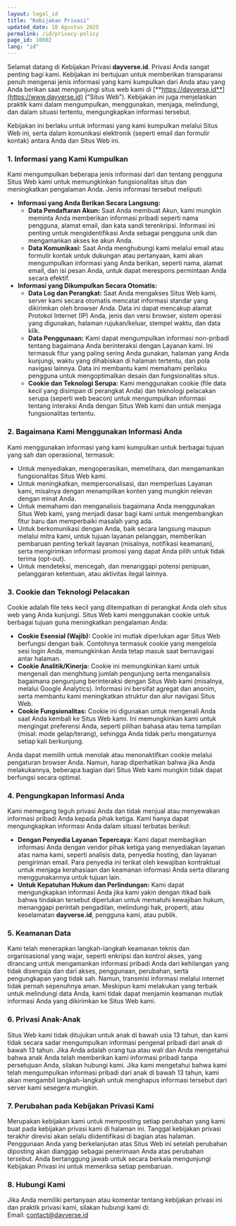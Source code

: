 ```yaml
---
layout: legal_id
title: "Kebijakan Privasi"
updated_date: 10 Agustus 2025
permalink: /id/privacy-policy
page_id: 10002
lang: "id"
---
```


Selamat datang di Kebijakan Privasi **dayverse.id**. Privasi Anda sangat penting bagi kami. Kebijakan ini bertujuan untuk memberikan transparansi penuh mengenai jenis informasi yang kami kumpulkan dari Anda atau yang Anda berikan saat mengunjungi situs web kami di [**https://dayverse.id**](https://www.dayverse.id) ("Situs Web"). Kebijakan ini juga menjelaskan praktik kami dalam mengumpulkan, menggunakan, menjaga, melindungi, dan dalam situasi tertentu, mengungkapkan informasi tersebut.

Kebijakan ini berlaku untuk informasi yang kami kumpulkan melalui Situs Web ini, serta dalam komunikasi elektronik (seperti email dan formulir kontak) antara Anda dan Situs Web ini.

### **1\. Informasi yang Kami Kumpulkan**

Kami mengumpulkan beberapa jenis informasi dari dan tentang pengguna Situs Web kami untuk memungkinkan fungsionalitas situs dan meningkatkan pengalaman Anda. Jenis informasi tersebut meliputi:

* **Informasi yang Anda Berikan Secara Langsung:**  
  * **Data Pendaftaran Akun:** Saat Anda membuat Akun, kami mungkin meminta Anda memberikan informasi pribadi seperti nama pengguna, alamat email, dan kata sandi terenkripsi. Informasi ini penting untuk mengidentifikasi Anda sebagai pengguna unik dan mengamankan akses ke akun Anda.  
  * **Data Komunikasi:** Saat Anda menghubungi kami melalui email atau formulir kontak untuk dukungan atau pertanyaan, kami akan mengumpulkan informasi yang Anda berikan, seperti nama, alamat email, dan isi pesan Anda, untuk dapat merespons permintaan Anda secara efektif.  
* **Informasi yang Dikumpulkan Secara Otomatis:**  
  * **Data Log dan Perangkat:** Saat Anda mengakses Situs Web kami, server kami secara otomatis mencatat informasi standar yang dikirimkan oleh browser Anda. Data ini dapat mencakup alamat Protokol Internet (IP) Anda, jenis dan versi browser, sistem operasi yang digunakan, halaman rujukan/keluar, stempel waktu, dan data klik.  
  * **Data Penggunaan:** Kami dapat mengumpulkan informasi non-pribadi tentang bagaimana Anda berinteraksi dengan Layanan kami. Ini termasuk fitur yang paling sering Anda gunakan, halaman yang Anda kunjungi, waktu yang dihabiskan di halaman tertentu, dan pola navigasi lainnya. Data ini membantu kami memahami perilaku pengguna untuk mengoptimalkan desain dan fungsionalitas situs.  
  * **Cookie dan Teknologi Serupa:** Kami menggunakan cookie (file data kecil yang disimpan di perangkat Anda) dan teknologi pelacakan serupa (seperti web beacon) untuk mengumpulkan informasi tentang interaksi Anda dengan Situs Web kami dan untuk menjaga fungsionalitas tertentu.

### **2\. Bagaimana Kami Menggunakan Informasi Anda**

Kami menggunakan informasi yang kami kumpulkan untuk berbagai tujuan yang sah dan operasional, termasuk:

* Untuk menyediakan, mengoperasikan, memelihara, dan mengamankan fungsionalitas Situs Web kami.  
* Untuk meningkatkan, mempersonalisasi, dan memperluas Layanan kami, misalnya dengan menampilkan konten yang mungkin relevan dengan minat Anda.  
* Untuk memahami dan menganalisis bagaimana Anda menggunakan Situs Web kami, yang menjadi dasar bagi kami untuk mengembangkan fitur baru dan memperbaiki masalah yang ada.  
* Untuk berkomunikasi dengan Anda, baik secara langsung maupun melalui mitra kami, untuk tujuan layanan pelanggan, memberikan pembaruan penting terkait layanan (misalnya, notifikasi keamanan), serta mengirimkan informasi promosi yang dapat Anda pilih untuk tidak terima (opt-out).  
* Untuk mendeteksi, mencegah, dan menanggapi potensi penipuan, pelanggaran ketentuan, atau aktivitas ilegal lainnya.

### **3\. Cookie dan Teknologi Pelacakan**

Cookie adalah file teks kecil yang ditempatkan di perangkat Anda oleh situs web yang Anda kunjungi. Situs Web kami menggunakan cookie untuk berbagai tujuan guna meningkatkan pengalaman Anda:

* **Cookie Esensial (Wajib):** Cookie ini mutlak diperlukan agar Situs Web berfungsi dengan baik. Contohnya termasuk cookie yang mengelola sesi login Anda, memungkinkan Anda tetap masuk saat bernavigasi antar halaman.  
* **Cookie Analitik/Kinerja:** Cookie ini memungkinkan kami untuk mengenali dan menghitung jumlah pengunjung serta menganalisis bagaimana pengunjung berinteraksi dengan Situs Web kami (misalnya, melalui Google Analytics). Informasi ini bersifat agregat dan anonim, serta membantu kami meningkatkan struktur dan alur navigasi Situs Web.  
* **Cookie Fungsionalitas:** Cookie ini digunakan untuk mengenali Anda saat Anda kembali ke Situs Web kami. Ini memungkinkan kami untuk mengingat preferensi Anda, seperti pilihan bahasa atau tema tampilan (misal: mode gelap/terang), sehingga Anda tidak perlu mengaturnya setiap kali berkunjung.

Anda dapat memilih untuk menolak atau menonaktifkan cookie melalui pengaturan browser Anda. Namun, harap diperhatikan bahwa jika Anda melakukannya, beberapa bagian dari Situs Web kami mungkin tidak dapat berfungsi secara optimal.

### **4\. Pengungkapan Informasi Anda**

Kami memegang teguh privasi Anda dan tidak menjual atau menyewakan informasi pribadi Anda kepada pihak ketiga. Kami hanya dapat mengungkapkan informasi Anda dalam situasi terbatas berikut:

* **Dengan Penyedia Layanan Tepercaya:** Kami dapat membagikan informasi Anda dengan vendor pihak ketiga yang menyediakan layanan atas nama kami, seperti analisis data, penyedia hosting, dan layanan pengiriman email. Para penyedia ini terikat oleh kewajiban kontraktual untuk menjaga kerahasiaan dan keamanan informasi Anda serta dilarang menggunakannya untuk tujuan lain.  
* **Untuk Kepatuhan Hukum dan Perlindungan:** Kami dapat mengungkapkan informasi Anda jika kami yakin dengan itikad baik bahwa tindakan tersebut diperlukan untuk mematuhi kewajiban hukum, menanggapi perintah pengadilan, melindungi hak, properti, atau keselamatan **dayverse.id**, pengguna kami, atau publik.

### **5\. Keamanan Data**

Kami telah menerapkan langkah-langkah keamanan teknis dan organisasional yang wajar, seperti enkripsi dan kontrol akses, yang dirancang untuk mengamankan informasi pribadi Anda dari kehilangan yang tidak disengaja dan dari akses, penggunaan, perubahan, serta pengungkapan yang tidak sah. Namun, transmisi informasi melalui internet tidak pernah sepenuhnya aman. Meskipun kami melakukan yang terbaik untuk melindungi data Anda, kami tidak dapat menjamin keamanan mutlak informasi Anda yang dikirimkan ke Situs Web kami.

### **6\. Privasi Anak-Anak**

Situs Web kami tidak ditujukan untuk anak di bawah usia 13 tahun, dan kami tidak secara sadar mengumpulkan informasi pengenal pribadi dari anak di bawah 13 tahun. Jika Anda adalah orang tua atau wali dan Anda mengetahui bahwa anak Anda telah memberikan kami informasi pribadi tanpa persetujuan Anda, silakan hubungi kami. Jika kami mengetahui bahwa kami telah mengumpulkan informasi pribadi dari anak di bawah 13 tahun, kami akan mengambil langkah-langkah untuk menghapus informasi tersebut dari server kami sesegera mungkin.

### **7\. Perubahan pada Kebijakan Privasi Kami**

Merupakan kebijakan kami untuk memposting setiap perubahan yang kami buat pada kebijakan privasi kami di halaman ini. Tanggal kebijakan privasi terakhir direvisi akan selalu diidentifikasi di bagian atas halaman. Penggunaan Anda yang berkelanjutan atas Situs Web ini setelah perubahan diposting akan dianggap sebagai penerimaan Anda atas perubahan tersebut. Anda bertanggung jawab untuk secara berkala mengunjungi Kebijakan Privasi ini untuk memeriksa setiap pembaruan.

### **8\. Hubungi Kami**

Jika Anda memiliki pertanyaan atau komentar tentang kebijakan privasi ini dan praktik privasi kami, silakan hubungi kami di:  
Email: contact@dayverse.id